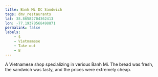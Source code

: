 ```yaml
---
title: Banh Mi DC Sandwich
tags: dmv_restaurants
lat: 38.86582704362413
lon: -77.19378568498871
permalink: false
labels:
    - $
    - Vietnamese
    - Take-out
    - B
---
```


A Vietnamese shop specializing in verious Banh Mi. The bread was fresh, the sandwich was tasty, and the prices were extremely cheap.